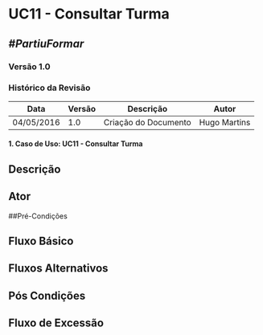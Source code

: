 # **UC11 - Consultar Turma**

##  ***#PartiuFormar***

### **Versão 1.0**

### Histórico da Revisão
Data|Versão|Descrição|Autor
-----|------|---------|-------
04/05/2016| 1.0 |Criação do Documento | Hugo Martins

#### 1. Caso de Uso: UC11 - Consultar Turma

## Descrição

## Ator

##Pré-Condições

## Fluxo Básico 
	
## Fluxos Alternativos

## Pós Condições

## Fluxo de Excessão

